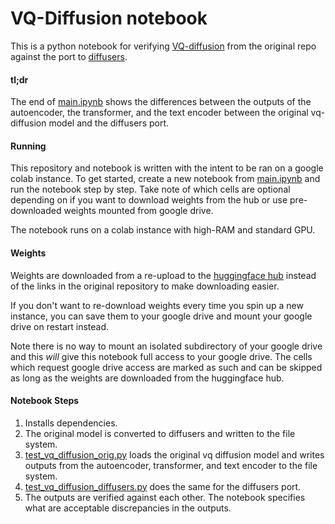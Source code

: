 # VQ-Diffusion notebook

This is a python notebook for verifying [VQ-diffusion](https://github.com/microsoft/VQ-Diffusion) 
from the original repo against the port to [diffusers](https://github.com/huggingface/diffusers/pull/658).

#### tl;dr
The end of [main.ipynb](./main.ipynb) shows the differences between the outputs of the
autoencoder, the transformer, and the text encoder between the original vq-diffusion model
and the diffusers port.

#### Running

This repository and notebook is written with the intent to be ran on a google colab instance. 
To get started, create a new notebook from [main.ipynb](./main.ipynb) and run the notebook step by step.
Take note of which cells are optional depending on if you want to download weights from the hub or use
pre-downloaded weights mounted from google drive.

The notebook runs on a colab instance with high-RAM and standard GPU.

#### Weights

Weights are downloaded from a re-upload to the [huggingface hub](https://huggingface.co/williamberman/vq-diffusion-orig)
instead of the links in the original repository to make downloading easier.

If you don't want to re-download weights every time you spin up a new instance, you can save them to your google drive
and mount your google drive on restart instead. 

Note there is no way to mount an isolated subdirectory of your google drive and this _will_ give this notebook full access 
to your google drive. The cells which request google drive access are marked as such and can be skipped as long as the 
weights are downloaded from the huggingface hub.

#### Notebook Steps

1. Installs dependencies. 
2. The original model is converted to diffusers and written to the file system.
3. [test_vq_diffusion_orig.py](./test_vq_diffusion_orig.py) loads the
original vq diffusion model and writes outputs from the autoencoder, transformer, and text encoder to the file system.
4. [test_vq_diffusion_diffusers.py](./test_vq_diffusion_diffusers.py) does the same for the diffusers port.
5. The outputs are verified against each other. The notebook specifies
what are acceptable discrepancies in the outputs.
